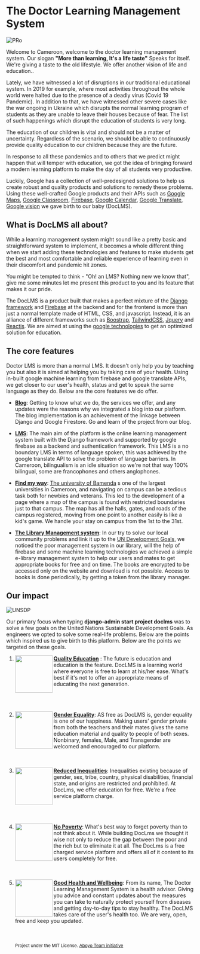# The Doctor Learning Management System
![PRo](https://user-images.githubusercontent.com/71908316/159811642-e097f7da-5e31-41e7-8900-9be264c7098e.png)


Welcome to Cameroon, welcome to the doctor learning management system. Our slogan **"More than learning,  It's a life taste"** Speaks for itself. We're giving a taste to the old lifestyle. We offer another vision of life and education.. 


Lately, we have witnessed a lot of disruptions in our traditional educational system. In 2019 for example, where most activities throughout the whole world were halted due to the presence of a deadly virus (Covid 19 Pandemic).
In addition to that, we have witnessed other severe cases like the war ongoing in Ukraine which disrupts the normal learning program of students as they are unable to leave their houses because of fear. The list of such happenings which disrupt the education of students is very long.

The education of our children is vital and should not be a matter of uncertainty. Regardless of the scenario, we should be able to continuously provide quality education to our children because they are the future.

In response to all these pandemics and to others that we predict might happen that will temper with education, we got the idea of bringing forward a modern learning platform to make the day of all students very productive.

Luckily, Google has a collection of well-predesigned solutions to help us create robust and quality products and solutions to remedy these problems. Using these well-crafted Google products and their APIs such as [Google Maps](https://maps.google.com/), [Google Classroom](https://classroom.google.com/), [Firebase](https://firebase.google.com/), [Google Calendar](https://calendar.google.com/), [Google Translate](http://translate.google.com/), [Google vision](http://vision.googleapis.com/) we gave birth to our baby (DocLMS). 

## What is DocLMS all about?
While a learning management system might sound like a pretty basic and straightforward system to implement, it becomes a whole different thing when we start adding these technologies and features to make students get the best and most comfortable and reliable experience of learning even in their discomfort and pandemic hit zones.

You might be tempted to think - "Oh! an LMS? Nothing new we know that", give me some minutes let me present this product to you and its feature that makes it our pride.

The DocLMS is a product built that makes a perfect mixture of the [Django framework](https://docs.djangoproject.com/) and [Firebase](https://firebase.google.com/) at the backend and for the frontend is more than just a normal template made of HTML, CSS, and javascript. Instead, it is an alliance of different frameworks such as [Boostrap](https://getbootstrap.com/), [TailwindCSS](https://tailwindcss.com/), [Jquery](https://jquery.com/) and [Reactjs](https://reactjs.org/). We are aimed at using the [google technologies](https://developers.google.com/products) to get an optimized solution for education.

## The core features
Doctor LMS is more than a normal LMS. It doesn't only help you by teaching you but also it is aimed at helping you by taking care of your health. Using in-built google machine learning from firebase and google translate APIs, we get closer to our user's health, status and get to speak the same language as they do. Below are the core features we do offer.

- **[Blog](https://doc-lms.herokuapp.com/blog)**: Getting to know what we do, the services we offer, and any updates were the reasons why we integrated a blog into our platform. The blog implementation is an achievement of the linkage between Django and Google Firestore. Go and learn of the project from our blog.

- **[LMS](https://doc-lms.herokuapp.com/)**: The main aim of the platform is the online learning management system built with the Django framework and supported by google firebase as a backend and authentication framework. This LMS is a no boundary LMS in terms of language spoken, this was achieved by the google translate API to solve the problem of language barriers. In Cameroon, bilingualism is an idle situation so we're not that way 100% bilingual, some are francophones and others anglophones.
 
- **[Find my way](https://doc-lms.herokuapp.com/maps/index/)**: [The university of Bamenda](#) s one of the largest universities in Cameroon, and navigating on campus can be a tedious task both for newbies and veterans. This led to the development of a page where a map of the campus is found with restricted boundaries just to that campus. The map has all the halls, gates, and roads of the campus registered, moving from one point to another easily is like a kid's game. We handle your stay on campus from the 1st to the 31st.

- **[The Library Management system](https://doc-lms.herokuapp.com)**: In our try to solve our local community problems and link it up to the [UN Development Goals](https://sdgs.un.org/goals), we noticed the poor management system in our library, will the help of firebase and some machine learning technologies we achieved a simple e-library management system to help our users and mates to get appropriate books for free and on time. The books are encrypted to be accessed only on the website and download is not possible. Access to books is done periodically, by getting a token from the library manager.

## Our impact
![UNSDP](https://sdgaruba.com/pages/wp-content/uploads/2021/09/SDG-Website-Loop-2.gif)

Our primary focus when typing **django-admin start project doclms** was to solve a few goals on the United Nations Sustainable Development Goals. As engineers we opted to solve some real-life problems. Below are the points which inspired us to give birth to this platform.
Below are the points we targeted on these goals.

1. **[Quality Education](https://sdg-tracker.org/quality-education)** : <img src="https://static.wixstatic.com/media/e55088_8510ee57b2cf47239bfe9bf9fe0f2643~mv2.gif" width="100px" height="100px" align="left">The future is education and education is the feature. DocLMS is a learning world where everyone is free to learn at his/her ease. What's best if it's not to offer an appropriate means of educating the next generation. <br><br><br><br>


2. **[Gender Equality](https://sdg-tracker.org/gender-equality)**: <img src="https://www.aperam.com/sites/default/files/images/E_GIF_05.gif" width="100px" height="100px" align="left">  AS free as DocLMS is, gender equality is one of our happiness. Making users' gender private from both the teachers and their mates gives the same education material and quality to people of both sexes. Nonbinary, females, Male, and Transgender are welcomed and encouraged to our platform.  <br><br><br>

3. **[Reduced Inequalities](https://sdg-tracker.org/inequality)**:<img src="https://www.un.org/sites/un2.un.org/files/field/image/e_gif_10.gif" width="100px" height="100px" align="left">
 Inequalities existing because of gender, sex, tribe, country, physical disabilities, financial state, and origins are restricted and prohibited. At DocLms, we offer education for free. We're a free service platform charge.<br><br><br><br>

4. **[No Poverty](https://sdg-tracker.org/no-poverty)**:<img src="https://bumbukucreatives.com/wp-content/uploads/2020/06/1-no-poverty.gif" width="100px" height="100px" align="left">
What's best way to forget poverty than to not think about it. While building DocLms we thought it wise not only to reduce the gap between the poor and the rich but to eliminate it at all. The DocLms is a free charged service platform and offers all of it content to its users completely for free.  <br><br><br>

5. **[Good Health and Wellbeing](https://sdg-tracker.org/no-poverty)**:<img src="https://i0.wp.com/www.un.org/sustainabledevelopment/wp-content/uploads/2019/02/SDG-3.gif?ssl=1" width="100px" height="100px" align="left">
 From its name, The Doctor Learning Management System is a health advisor. Giving you advice and constant updates about the measures you can take to naturally protect yourself from diseases and getting day-to-day tips to stay healthy. The DocLMS takes care of the user's health too. We are very, open, free and keep you updated.<br><br><br><br>
<sub float="right" align="right">Project under the MIT License. [Aboyo Team initiative](https://github.com/SolutionChallenge2022)</sub>


